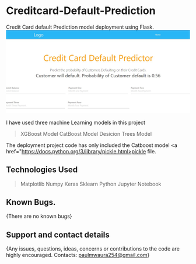 # Creditcard-Default-Prediction
Credit Card default Prediction model deployment using Flask.
![Screenshot](credit_card.jpg)

I have used three machine Learning models in this project
> XGBoost Model
> CatBoost Model
> Desicion Trees Model

The deployment project code has only included the Catboost model <a href="https://docs.python.org/3/library/pickle.html>pickle file.</a>

## Technologies Used
> Matplotlib
> Numpy
> Keras
> Sklearn
> Python
> Jupyter Notebook

## Known Bugs.
{There are no known bugs}

## Support and contact details
{Any issues, questions, ideas, concerns or contributions to the code are highly encouraged. Contacts: paulmwaura254@gmail.com}
